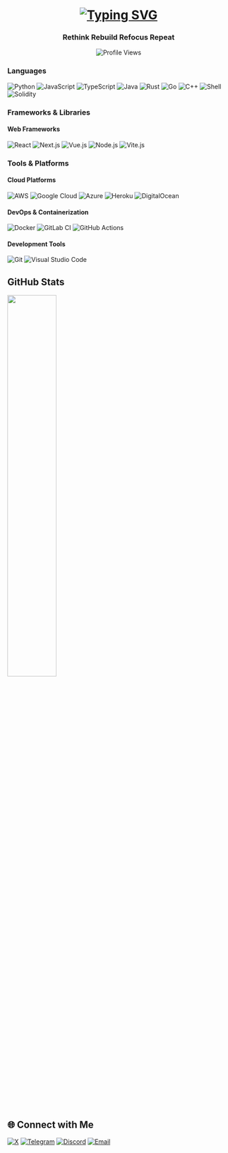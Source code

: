 <h1 align="center">
  <a href="https://git.io/typing-svg">
    <img src="https://readme-typing-svg.herokuapp.com?font=Fira+Code&weight=600&size=30&pause=1000&color=00B4D8&center=true&vCenter=true&width=600&lines=Hi+I'm+XBerry;" alt="Typing SVG" />
  </a>
</h1>
<h3 align="center">Rethink Rebuild Refocus Repeat</h3>
<div align="center">
  <img src="https://komarev.com/ghpvc/?username=dlzvy&label=Profile+View&color=ff4500&style=for-the-badge" alt="Profile Views" />
</div>

###  Languages
![Python](https://img.shields.io/badge/-Python-05122A?style=flat&logo=python)
![JavaScript](https://img.shields.io/badge/-JavaScript-05122A?style=flat&logo=javascript)
![TypeScript](https://img.shields.io/badge/-TypeScript-05122A?style=flat&logo=typescript)
![Java](https://img.shields.io/badge/-Java-05122A?style=flat&logo=java)
![Rust](https://img.shields.io/badge/-Rust-05122A?style=flat&logo=rust)
![Go](https://img.shields.io/badge/-Go-05122A?style=flat&logo=go)
![C++](https://img.shields.io/badge/-C++-05122A?style=flat&logo=c%2B%2B)
![Shell](https://img.shields.io/badge/-Shell-05122A?style=flat&logo=gnu-bash)
![Solidity](https://img.shields.io/badge/-Solidity-05122A?style=flat&logo=solidity)


###  Frameworks & Libraries
#### Web Frameworks
![React](https://img.shields.io/badge/-React-05122A?style=flat&logo=react)
![Next.js](https://img.shields.io/badge/-Next.js-05122A?style=flat&logo=next.js)
![Vue.js](https://img.shields.io/badge/-Vue.js-05122A?style=flat&logo=vue.js)
![Node.js](https://img.shields.io/badge/-Node.js-05122A?style=flat&logo=node.js)
![Vite.js](https://img.shields.io/badge/-Vite.js-05122A?style=flat&logo=vite)

###  Tools & Platforms
#### Cloud Platforms
![AWS](https://img.shields.io/badge/-AWS-05122A?style=flat&logo=amazon-aws)
![Google Cloud](https://img.shields.io/badge/-Google%20Cloud-05122A?style=flat&logo=google-cloud)
![Azure](https://img.shields.io/badge/-Azure-05122A?style=flat&logo=microsoft-azure)
![Heroku](https://img.shields.io/badge/-Heroku-05122A?style=flat&logo=heroku)
![DigitalOcean](https://img.shields.io/badge/-DigitalOcean-05122A?style=flat&logo=digitalocean)

#### DevOps & Containerization
![Docker](https://img.shields.io/badge/-Docker-05122A?style=flat&logo=docker)
![GitLab CI](https://img.shields.io/badge/-GitLab%20CI-05122A?style=flat&logo=gitlab)
![GitHub Actions](https://img.shields.io/badge/-GitHub%20Actions-05122A?style=flat&logo=github-actions)

#### Development Tools
![Git](https://img.shields.io/badge/-Git-05122A?style=flat&logo=git)
![Visual Studio Code](https://img.shields.io/badge/-Visual%20Studio%20Code-05122A?style=flat&logo=visual-studio-code)


##  GitHub Stats
  <img align="center" width="47%" src="https://github-readme-stats.vercel.app/api/top-langs/?username=dlzvy&theme=merko&show_icons=true&hide_border=false&layout=compact&border_color=2e8b57&bg_color=0D1117&text_color=98FB98" />
<br clear="both"/>

## 🌐 Connect with Me
[![X](https://img.shields.io/badge/-Twitter-05122A?style=flat&logo=x)](https://x.com/XBerryAO)
[![Telegram](https://img.shields.io/badge/-Telegram-05122A?style=flat&logo=telegram)](https://t.me/dlzvy)
[![Discord](https://img.shields.io/badge/-Discord-05122A?style=flat&logo=discord)](https://discord.com/invite/hdTnp6Ep)
[![Email](https://img.shields.io/badge/-Email-05122A?style=flat&logo=gmail)](mailto:brianjovandi@gmail.com)

